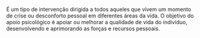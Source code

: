 É um tipo de intervenção dirigida a todos aqueles que vivem um momento de crise ou desconforto pessoal em diferentes áreas da vida. O objetivo do apoio psicológico é apoiar ou melhorar a qualidade de vida do indivíduo, desenvolvendo e aprimorando as forças e recursos pessoais.